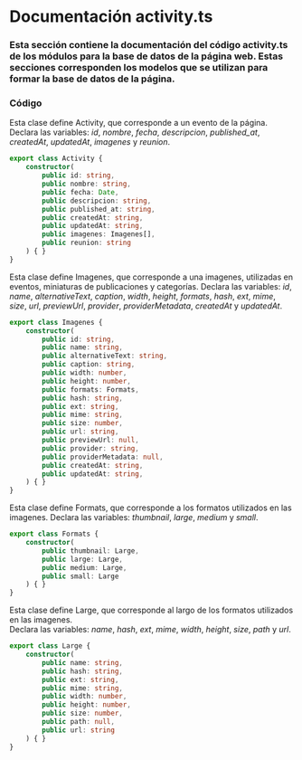 # Documentación activity.ts
### Esta sección contiene la documentación del código activity.ts de los módulos para la base de datos de la página web. Estas secciones corresponden los modelos que se utilizan para formar la base de datos de la página. 

### Código

Esta clase define Activity, que corresponde a un evento de la página. 
Declara las variables: *id*, *nombre*, *fecha*, *descripcion*, *published_at*, *createdAt*, *updatedAt*, *imagenes* y *reunion*.
``` ts
export class Activity {
    constructor(
        public id: string,
        public nombre: string,
        public fecha: Date,
        public descripcion: string,
        public published_at: string,
        public createdAt: string,
        public updatedAt: string,
        public imagenes: Imagenes[],
        public reunion: string
    ) { }
}
```

Esta clase define Imagenes, que corresponde a una imagenes, utilizadas en eventos, miniaturas de publicaciones y categorías.
Declara las variables: *id*, *name*, *alternativeText*, *caption*, *width*, *height*, *formats*, *hash*, *ext*, *mime*, *size*, *url*, *previewUrl*, *provider*, *providerMetadata*, *createdAt* y *updatedAt*.
``` ts
export class Imagenes {
    constructor(
        public id: string,
        public name: string,
        public alternativeText: string,
        public caption: string,
        public width: number,
        public height: number,
        public formats: Formats,
        public hash: string,
        public ext: string,
        public mime: string,
        public size: number,
        public url: string,
        public previewUrl: null,
        public provider: string,
        public providerMetadata: null,
        public createdAt: string,
        public updatedAt: string,
    ) { }
}
```

Esta clase define Formats, que corresponde a los formatos utilizados en las imagenes.
Declara las variables: *thumbnail*, *large*, *medium* y *small*.
``` ts
export class Formats {
    constructor(
        public thumbnail: Large,
        public large: Large,
        public medium: Large,
        public small: Large
    ) { }
}
```

Esta clase define Large, que corresponde al largo de los formatos utilizados en las imagenes.  
Declara las variables: *name*, *hash*, *ext*, *mime*, *width*, *height*, *size*, *path* y *url*.
``` ts
export class Large {
    constructor(
        public name: string,
        public hash: string,
        public ext: string,
        public mime: string,
        public width: number,
        public height: number,
        public size: number,
        public path: null,
        public url: string
    ) { }
}
``` 
